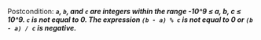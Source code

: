 Postcondition: ***`a`, `b`, and `c` are integers within the range -10^9 ≤ a, b, c ≤ 10^9. `c` is not equal to 0. The expression `(b - a) % c` is not equal to 0 or `(b - a) / c` is negative.***